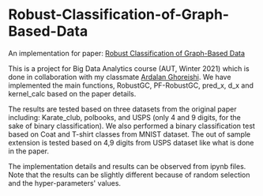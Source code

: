 # Robust-Classification-of-Graph-Based-Data
An implementation for paper: [Robust Classification of Graph-Based Data](https://arxiv.org/abs/1612.07141)

This is a project for Big Data Analytics course (AUT, Winter 2021) which is done in collaboration with my classmate [Ardalan Ghoreishi](https://github.com/ArdalanGhoreishi). We have implemented the main functions, RobustGC, PF-RobustGC, pred_x, d_x and kernel_calc based on the paper details. 

The results are tested based on three datasets from the original paper including: Karate_club, polbooks, and USPS (only 4 and 9 digits, for the sake of binary classification). We also performed a binary classification test based on Coat and T-shirt classes from MNIST dataset. 
The out of sample extension is tested based on 4,9 digits from USPS dataset like what is done in the paper. 

The implementation details and results can be observed from ipynb files. Note that the results can be slightly different because of random selection and the hyper-parameters' values. 
